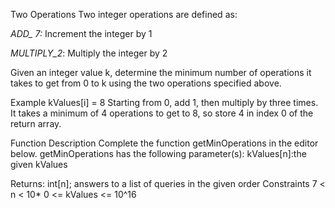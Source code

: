 Two Operations
Two integer operations are defined as:

*ADD_ 7:* Increment the integer by 1

*MULTIPLY_2*: Multiply the integer by 2

Given an integer value k, determine the minimum number of operations it takes to get from 0 to k using the two operations specified above.

Example
kValues[i] = 8
Starting from 0, add 1, then multiply by three times. It takes a minimum of 4 operations to get to 8, so store 4 in index 0 of the return array.

Function Description
Complete the function getMinOperations in the editor below.
getMinOperations has the following parameter(s): kValues[n]:the given kValues

Returns:
int[n]; answers to a list of queries in the given order Constraints
7 < n < 10*
0 <= kValues <= 10^16
